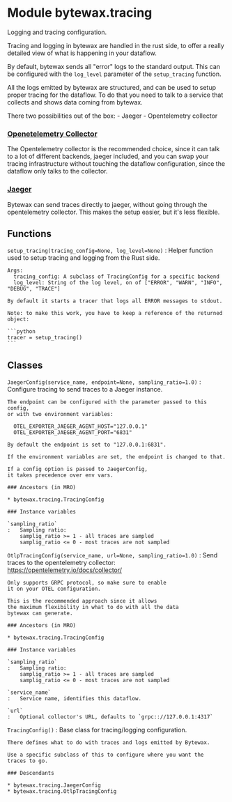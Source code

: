 Module bytewax.tracing
======================
Logging and tracing configuration.

Tracing and logging in bytewax are handled in the rust side,
to offer a really detailed view of what is happening in your dataflow.

By default, bytewax sends all "error" logs to the standard output.
This can be configured with the `log_level` parameter of the
`setup_tracing` function.

All the logs emitted by bytewax are structured,
and can be used to setup proper tracing for the dataflow.
To do that you need to talk to a service that collects
and shows data coming from bytewax.

There two possibilities out of the box:
    - Jaeger
    - Opentelemetry collector

### [Openetelemetry Collector](https://opentelemetry.io/docs/collector/)

The Opentelemetry collector is the recommended choice, since it can talk
to a lot of different backends, jaeger included, and you can swap your
tracing infrastructure without touching the dataflow configuration,
since the dataflow only talks to the collector.

### [Jaeger](https://www.jaegertracing.io/)

Bytewax can send traces directly to jaeger, without going through
the opentelemetry collector.
This makes the setup easier, but it's less flexible.

Functions
---------


`setup_tracing(tracing_config=None, log_level=None)`
:   Helper function used to setup tracing and logging from the Rust side.

    Args:
      tracing_config: A subclass of TracingConfig for a specific backend
      log_level: String of the log level, on of ["ERROR", "WARN", "INFO", "DEBUG", "TRACE"]

    By default it starts a tracer that logs all ERROR messages to stdout.

    Note: to make this work, you have to keep a reference of the returned object:

    ```python
    tracer = setup_tracing()
    ```

Classes
-------

`JaegerConfig(service_name, endpoint=None, sampling_ratio=1.0)`
:   Configure tracing to send traces to a Jaeger instance.

    The endpoint can be configured with the parameter passed to this config,
    or with two environment variables:

      OTEL_EXPORTER_JAEGER_AGENT_HOST="127.0.0.1"
      OTEL_EXPORTER_JAEGER_AGENT_PORT="6831"

    By default the endpoint is set to "127.0.0.1:6831".

    If the environment variables are set, the endpoint is changed to that.

    If a config option is passed to JaegerConfig,
    it takes precedence over env vars.

    ### Ancestors (in MRO)

    * bytewax.tracing.TracingConfig

    ### Instance variables

    `sampling_ratio`
    :   Sampling ratio:
        samplig_ratio >= 1 - all traces are sampled
        samplig_ratio <= 0 - most traces are not sampled

`OtlpTracingConfig(service_name, url=None, sampling_ratio=1.0)`
:   Send traces to the opentelemetry collector:
    https://opentelemetry.io/docs/collector/

    Only supports GRPC protocol, so make sure to enable
    it on your OTEL configuration.

    This is the recommended approach since it allows
    the maximum flexibility in what to do with all the data
    bytewax can generate.

    ### Ancestors (in MRO)

    * bytewax.tracing.TracingConfig

    ### Instance variables

    `sampling_ratio`
    :   Sampling ratio:
        samplig_ratio >= 1 - all traces are sampled
        samplig_ratio <= 0 - most traces are not sampled

    `service_name`
    :   Service name, identifies this dataflow.

    `url`
    :   Optional collector's URL, defaults to `grpc:://127.0.0.1:4317`

`TracingConfig()`
:   Base class for tracing/logging configuration.

    There defines what to do with traces and logs emitted by Bytewax.

    Use a specific subclass of this to configure where you want the
    traces to go.

    ### Descendants

    * bytewax.tracing.JaegerConfig
    * bytewax.tracing.OtlpTracingConfig
